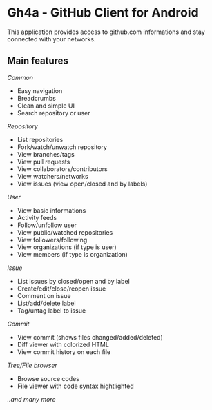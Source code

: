 Gh4a - GitHub Client for Android
================================
This application provides access to github.com informations and stay connected with your networks.

Main features
-------------
*Common*

* Easy navigation
* Breadcrumbs
* Clean and simple UI
* Search repository or user

*Repository*

* List repositories
* Fork/watch/unwatch repository
* View branches/tags
* View pull requests
* View collaborators/contributors
* View watchers/networks
* View issues (view open/closed and by labels)

*User*

* View basic informations
* Activity feeds
* Follow/unfollow user
* View public/watched repositories
* View followers/following
* View organizations (if type is user)
* View members (if type is organization)

*Issue*

* List issues by closed/open and by label
* Create/edit/close/reopen issue
* Comment on issue
* List/add/delete label
* Tag/untag label to issue

*Commit*

* View commit (shows files changed/added/deleted)
* Diff viewer with colorized HTML
* View commit history on each file

*Tree/File browser*

* Browse source codes
* File viewer with code syntax hightlighted

<i>..and many more</i>
